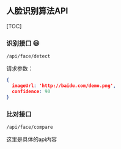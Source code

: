 ## 人脸识别算法API

[TOC]

### 识别接口 :smile:

`/api/face/detect`

请求参数：
```json
{
  imageUrl: 'http://baidu.com/demo.png',
  confidence: 90
}
```

### 比对接口

`/api/face/compare`

这里是具体的api内容
